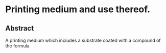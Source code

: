 # Printing medium and use thereof.

## Abstract
A printing medium which inciudes a substrate coated with a compound of the formula